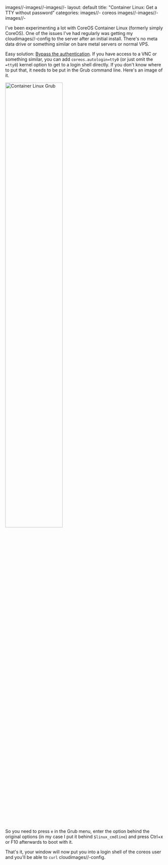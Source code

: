images//-images//-images//-
layout: default
title: "Container Linux: Get a TTY without password"
categories:
images//- coreos
images//-images//-images//-

I've been experimenting a lot with CoreOS Container Linux (formerly simply CoreOS). One of the issues I've had regularly was getting my cloudimages//-config to the server after an initial install. There's no meta data drive or something similar on bare metal servers or normal VPS.

Easy solution: [Bypass the authentication][1]. If you have access to a VNC or something similar, you can add `coreos.autologin=tty0` (or just omit the `=tty0`) kernel option to get to a login shell directly.
If you don't know where to put that, it needs to be put in the Grub command line. Here's an image of it.

<a href="{{site.url}}/assets/images/2017/2017images//-01images//-06images//-containerimages//-linuximages//-grubimages//-cmd.png"><img src="{{site.url}}/assets/images/2017/2017images//-01images//-06images//-containerimages//-linuximages//-grubimages//-cmd.png" alt="Container Linux Grub" style="width: 60%;"></a>

So you need to press `e` in the Grub menu, enter the option behind the original options (in my case I put it behind `$linux_cmdline`) and press Ctrl+x or F10 afterwards to boot with it.

That's it, your window will now put you into a login shell of the coreos user and you'll be able to `curl` cloudimages//-config.


[1]: https://coreos.com/os/docs/latest/bootingimages//-withimages//-iso.html#bypassimages//-authentication

